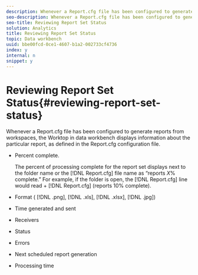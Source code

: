 ```yaml
---
description: Whenever a Report.cfg file has been configured to generate reports from workspaces, the Worktop in data workbench displays information about the particular report, as defined in the Report.cfg configuration file.
seo-description: Whenever a Report.cfg file has been configured to generate reports from workspaces, the Worktop in data workbench displays information about the particular report, as defined in the Report.cfg configuration file.
seo-title: Reviewing Report Set Status
solution: Analytics
title: Reviewing Report Set Status
topic: Data workbench
uuid: bbe00fcd-0ce1-4607-b1a2-002733cf4736
index: y
internal: n
snippet: y
---
```


# Reviewing Report Set Status{#reviewing-report-set-status}

Whenever a Report.cfg file has been configured to generate reports from workspaces, the Worktop in data workbench displays information about the particular report, as defined in the Report.cfg configuration file.

* Percent complete.

  The percent of processing complete for the report set displays next to the folder name or the [!DNL Report.cfg] file name as “reports *X*% complete.” For example, if the folder is open, the [!DNL Report.cfg] line would read + [!DNL Report.cfg] (reports 10% complete). 
* Format ( [!DNL .png], [!DNL .xls], [!DNL .xlsx], [!DNL .jpg]) 

* Time generated and sent 
* Receivers 
* Status 
* Errors 
* Next scheduled report generation 
* Processing time

